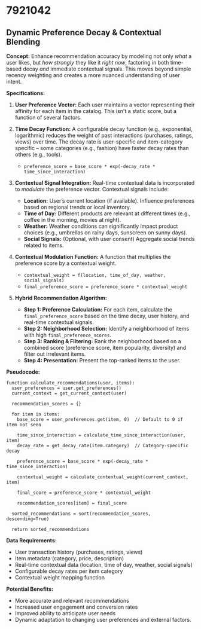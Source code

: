 # 7921042

## Dynamic Preference Decay & Contextual Blending

**Concept:** Enhance recommendation accuracy by modeling not only *what* a user likes, but *how strongly* they like it *right now*, factoring in both time-based decay *and* immediate contextual signals. This moves beyond simple recency weighting and creates a more nuanced understanding of user intent.

**Specifications:**

1.  **User Preference Vector:** Each user maintains a vector representing their affinity for each item in the catalog. This isn't a static score, but a function of several factors.

2.  **Time Decay Function:** A configurable decay function (e.g., exponential, logarithmic) reduces the weight of past interactions (purchases, ratings, views) over time. The decay rate is user-specific and item-category specific – some categories (e.g., fashion) have faster decay rates than others (e.g., tools).

    *   `preference_score = base_score * exp(-decay_rate * time_since_interaction)`

3.  **Contextual Signal Integration:** Real-time contextual data is incorporated to *modulate* the preference vector. Contextual signals include:

    *   **Location:** User’s current location (if available). Influence preferences based on regional trends or local inventory.
    *   **Time of Day:** Different products are relevant at different times (e.g., coffee in the morning, movies at night).
    *   **Weather:** Weather conditions can significantly impact product choices (e.g., umbrellas on rainy days, sunscreen on sunny days).
    *   **Social Signals:** (Optional, with user consent) Aggregate social trends related to items.

4.  **Contextual Modulation Function:** A function that multiplies the preference score by a contextual weight.

    *   `contextual_weight = f(location, time_of_day, weather, social_signals)`
    *   `final_preference_score = preference_score * contextual_weight`

5.  **Hybrid Recommendation Algorithm:**

    *   **Step 1: Preference Calculation:** For each item, calculate the `final_preference_score` based on the time decay, user history, and real-time contextual signals.
    *   **Step 2: Neighborhood Selection:** Identify a neighborhood of items with high `final_preference_scores`.
    *   **Step 3: Ranking & Filtering:** Rank the neighborhood based on a combined score (preference score, item popularity, diversity) and filter out irrelevant items.
    *   **Step 4: Presentation:** Present the top-ranked items to the user.

**Pseudocode:**

```
function calculate_recommendations(user, items):
  user_preferences = user.get_preferences()
  current_context = get_current_context(user)

  recommendation_scores = {}

  for item in items:
    base_score = user_preferences.get(item, 0)  // Default to 0 if item not seen

    time_since_interaction = calculate_time_since_interaction(user, item)
    decay_rate = get_decay_rate(item.category)  // Category-specific decay

    preference_score = base_score * exp(-decay_rate * time_since_interaction)

    contextual_weight = calculate_contextual_weight(current_context, item)

    final_score = preference_score * contextual_weight

    recommendation_scores[item] = final_score

  sorted_recommendations = sort(recommendation_scores, descending=True)

  return sorted_recommendations
```

**Data Requirements:**

*   User transaction history (purchases, ratings, views)
*   Item metadata (category, price, description)
*   Real-time contextual data (location, time of day, weather, social signals)
*   Configurable decay rates per item category
*   Contextual weight mapping function

**Potential Benefits:**

*   More accurate and relevant recommendations
*   Increased user engagement and conversion rates
*   Improved ability to anticipate user needs
*   Dynamic adaptation to changing user preferences and external factors.